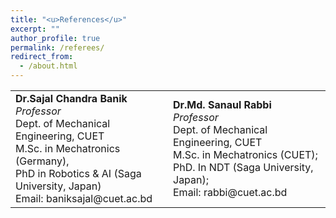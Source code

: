 ```yaml
---
title: "<u>References</u>"
excerpt: ""
author_profile: true
permalink: /referees/
redirect_from: 
  - /about.html
---
```


 
<table>
<colgroup>
  <col width="50%" />
  <col width="50%" />
</colgroup>

  <tbody>
    <tr>
      <td>
        <b>Dr.Sajal Chandra Banik</b><br>
        <i>Professor</i><br>
        Dept. of Mechanical Engineering, CUET<br>
        M.Sc. in Mechatronics (Germany),<br>
        PhD in Robotics & AI (Saga University, Japan)<br>
        Email: baniksajal@cuet.ac.bd
      </td>
      <td>
        <b>Dr.Md. Sanaul Rabbi</b><br>
        <i>Professor</i><br>
        Dept. of Mechanical Engineering, CUET<br>
        M.Sc. in Mechatronics (CUET);<br>
        PhD. In NDT (Saga University, Japan);<br>
        Email: rabbi@cuet.ac.bd
      </td>
    </tr>
      
    
  </tbody>
</table>
 

